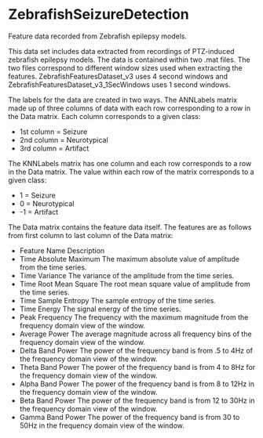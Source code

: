 # ZebrafishSeizureDetection
Feature data recorded from Zebrafish epilepsy models.

This data set includes data extracted from recordings of PTZ-induced zebrafish epilepsy models. The data is contained within two .mat files. The two files correspond to different window sizes used when extracting the features. ZebrafishFeaturesDataset_v3 uses 4 second windows and ZebrafishFeaturesDataset_v3_1SecWindows uses 1 second windows. 

The labels for the data are created in two ways. The ANNLabels matrix made up of three columns of data with each row corresponding to a row in the Data matrix. Each column corresponds to a given class:
- 1st column = Seizure
- 2nd column = Neurotypical
- 3rd column = Artifact
  
The KNNLabels matrix has one column and each row corresponds to a row in the Data matrix. The value within each row of the matrix corresponds to a given class:
- 1 = Seizure
- 0 = Neurotypical
- -1 = Artifact

The Data matrix contains the feature data itself. The features are as follows from first column to last column of the Data matrix:
- Feature Name	            Description
- Time Absolute Maximum		  The maximum absolute value of amplitude from the time series.
- Time Variance	            The variance of the amplitude from the time series.
- Time Root Mean Square	    The root mean square value of amplitude from the time series.
- Time Sample Entropy	      The sample entropy of the time series. 
- Time Energy	              The signal energy of the time series. 
- Peak Frequency	          The frequency with the maximum magnitude from the frequency domain view of the window.
- Average Power	            The average magnitude across all frequency bins of the frequency domain view of the window.
- Delta Band Power	        The power of the frequency band is from .5 to 4Hz of the frequency domain view of the window.
- Theta Band Power	        The power of the frequency band is from 4 to 8Hz for the frequency domain view of the window.
- Alpha Band Power	        The power of the frequency band is from 8 to 12Hz in the frequency domain view of the window.
- Beta Band Power	          The power of the frequency band is from 12 to 30Hz in the frequency domain view of the window.
- Gamma Band Power	        The power of the frequency band is from 30 to 50Hz in the frequency domain view of the window.
